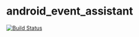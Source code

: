 # android_event_assistant

[![Build Status](https://travis-ci.org/majorbriggs/android_event_assistant.svg?branch=master)](https://travis-ci.org/majorbriggs/android_event_assistant)

